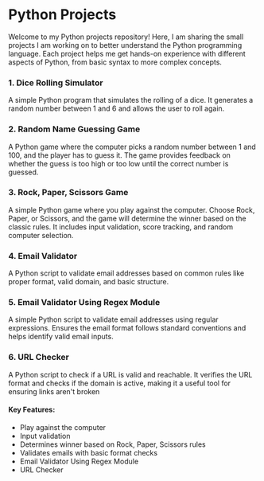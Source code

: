<h1>Python Projects</h1>

<p>Welcome to my Python projects repository! Here, I am sharing the small projects I am working on to better understand the Python programming language. Each project helps me get hands-on experience with different aspects of Python, from basic syntax to more complex concepts.</p>

<h3>1. Dice Rolling Simulator</h3>
<p>A simple Python program that simulates the rolling of a dice. It generates a random number between 1 and 6 and allows the user to roll again.</p>

<h3>2. Random Name Guessing Game</h3>
<p>A Python game where the computer picks a random number between 1 and 100, and the player has to guess it. The game provides feedback on whether the guess is too high or too low until the correct number is guessed.</p>

<h3>3. Rock, Paper, Scissors Game</h3>
<p>A simple Python game where you play against the computer. Choose Rock, Paper, or Scissors, and the game will determine the winner based on the classic rules. It includes input validation, score tracking, and random computer selection.</p>

<h3>4. Email Validator</h3>
<p>A Python script to validate email addresses based on common rules like proper format, valid domain, and basic structure.</p>

<h3>5. Email Validator Using Regex Module</h3>
<p>A simple Python script to validate email addresses using regular expressions. Ensures the email format follows standard conventions and helps identify valid email inputs.</p>

<h3>6. URL Checker</h3>
<p>A Python script to check if a URL is valid and reachable. It verifies the URL format and checks if the domain is active, making it a useful tool for ensuring links aren't broken</p>

<h4>Key Features:</h4>
<ul>
  <li>Play against the computer</li>
  <li>Input validation</li>
  <li>Determines winner based on Rock, Paper, Scissors rules</li>
  <li>Validates emails with basic format checks</li>
  <li>Email Validator Using Regex Module</li>
  <li>URL Checker</li>
</ul>
